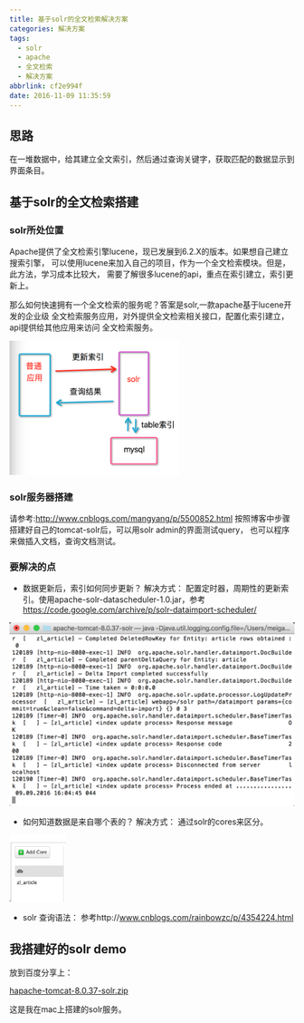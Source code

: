 ```yaml
---
title: 基于solr的全文检索解决方案
categories: 解决方案
tags:
  - solr
  - apache
  - 全文检索
  - 解决方案
abbrlink: cf2e994f
date: 2016-11-09 11:35:59
---
```


## 思路
在一堆数据中，给其建立全文索引，然后通过查询关键字，获取匹配的数据显示到界面条目。

## 基于solr的全文检索搭建
### solr所处位置
Apache提供了全文检索引擎lucene，现已发展到6.2.X的版本。如果想自己建立搜索引擎，
可以使用lucene来加入自己的项目，作为一个全文检索模块。但是，此方法，学习成本比较大，
需要了解很多lucene的api，重点在索引建立，索引更新上。
<!--more-->
那么如何快速拥有一个全文检索的服务呢？答案是solr,一款apache基于lucene开发的企业级
全文检索服务应用，对外提供全文检索相关接口，配置化索引建立，api提供给其他应用来访问
全文检索服务。

<img src="/mb/images/solr-mind.png" style="width:300px;"/>

### solr服务器搭建
请参考:<a href="http://www.cnblogs.com/mangyang/p/5500852.html" target="_blank">http://www.cnblogs.com/mangyang/p/5500852.html</a>
    按照博客中步骤搭建好自己的tomcat-solr后，可以用solr admin的界面测试query，
    也可以程序来做插入文档，查询文档测试。


### 要解决的点
* 数据更新后，索引如何同步更新？
解决方式：
    配置定时器，周期性的更新索引。使用apache-solr-datascheduler-1.0.jar，参考 https://code.google.com/archive/p/solr-dataimport-scheduler/

<img src="/mb/images/solr-asyc.png" style="width:600px;"/>

* 如何知道数据是来自哪个表的？
解决方式：
    通过solr的cores来区分。

<img src="/mb/images/solr-block.png" style="width:100px;"/>

* solr 查询语法：
参考http://www.cnblogs.com/rainbowzc/p/4354224.html

## 我搭建好的solr demo
放到百度分享上：

<a href="https://pan.baidu.com/s/1kVRT0TT">hapache-tomcat-8.0.37-solr.zip</a>

这是我在mac上搭建的solr服务。
